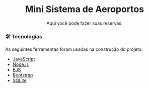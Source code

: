 <h1 align="center"> Mini Sistema de Aeroportos </h1>
<p align="center">Aqui você pode fazer suas reservas.</p>

### 🛠 Tecnologias

As seguintes ferramentas foram usadas na construção do projeto:

- [JavaScript](https://www.javascript.com/)
- [Node.js](https://nodejs.org/en/)
- [EJS](https://ejs.co/)
- [Bootstrap](https://getbootstrap.com/)
- [SQLite](https://www.sqlite.org/index.html)
